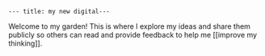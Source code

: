     --- title: my new digital---


Welcome to my garden! This is where I explore my ideas and share them publicly so others can read and provide feedback to help me [[improve my thinking]].